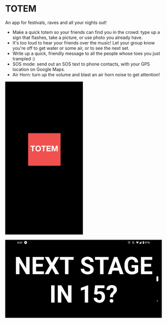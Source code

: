 # TOTEM

An app for festivals, raves and all your nights out!

* Make a quick totem so your friends can find you in the crowd: type up a sign that flashes, take a picture, or use photo you already have.
* It's too loud to hear your friends over the music! Let your group know you're off to get water or some air, or to see the next set.
* Write up a quick, friendly message to all the people whose toes you just trampled :)
* SOS mode: send out an SOS text to phone contacts, with your GPS location on Google Maps.
* Air Horn: turn up the volume and blast an air horn noise to get attention!

<img src="/assets/splash.png" alt="TOTEM"
	title="TOTEM" width="250" />

<img src="/assets/signsample2.png" alt="SignSample2"
	title="SignSample2" height="250" />
